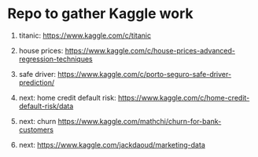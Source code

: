 # Repo to gather Kaggle work

1) titanic: https://www.kaggle.com/c/titanic

2) house prices: https://www.kaggle.com/c/house-prices-advanced-regression-techniques

3) safe driver: https://www.kaggle.com/c/porto-seguro-safe-driver-prediction/

4) next: home credit default risk: https://www.kaggle.com/c/home-credit-default-risk/data

5) next: churn https://www.kaggle.com/mathchi/churn-for-bank-customers

6) next: https://www.kaggle.com/jackdaoud/marketing-data

